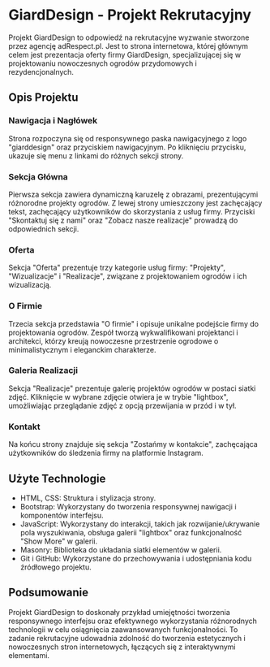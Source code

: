 # GiardDesign - Projekt Rekrutacyjny

Projekt GiardDesign to odpowiedź na rekrutacyjne wyzwanie stworzone przez agencję adRespect.pl. Jest to strona internetowa, której głównym celem jest prezentacja oferty firmy GiardDesign, specjalizującej się w projektowaniu nowoczesnych ogrodów przydomowych i rezydencjonalnych.

## Opis Projektu

### Nawigacja i Nagłówek
Strona rozpoczyna się od responsywnego paska nawigacyjnego z logo "giarddesign" oraz przyciskiem nawigacyjnym. Po kliknięciu przycisku, ukazuje się menu z linkami do różnych sekcji strony.

### Sekcja Główna
Pierwsza sekcja zawiera dynamiczną karuzelę z obrazami, prezentującymi różnorodne projekty ogrodów. Z lewej strony umieszczony jest zachęcający tekst, zachęcający użytkowników do skorzystania z usług firmy. Przyciski "Skontaktuj się z nami" oraz "Zobacz nasze realizacje" prowadzą do odpowiednich sekcji.

### Oferta
Sekcja "Oferta" prezentuje trzy kategorie usług firmy: "Projekty", "Wizualizacje" i "Realizacje", związane z projektowaniem ogrodów i ich wizualizacją.

### O Firmie
Trzecia sekcja przedstawia "O firmie" i opisuje unikalne podejście firmy do projektowania ogrodów. Zespół tworzą wykwalifikowani projektanci i architekci, którzy kreują nowoczesne przestrzenie ogrodowe o minimalistycznym i eleganckim charakterze.

### Galeria Realizacji
Sekcja "Realizacje" prezentuje galerię projektów ogrodów w postaci siatki zdjęć. Kliknięcie w wybrane zdjęcie otwiera je w trybie "lightbox", umożliwiając przeglądanie zdjęć z opcją przewijania w przód i w tył.

### Kontakt
Na końcu strony znajduje się sekcja "Zostańmy w kontakcie", zachęcająca użytkowników do śledzenia firmy na platformie Instagram.

## Użyte Technologie

- HTML, CSS: Struktura i stylizacja strony.
- Bootstrap: Wykorzystany do tworzenia responsywnej nawigacji i komponentów interfejsu.
- JavaScript: Wykorzystany do interakcji, takich jak rozwijanie/ukrywanie pola wyszukiwania, obsługa galerii "lightbox" oraz funkcjonalność "Show More" w galerii.
- Masonry: Biblioteka do układania siatki elementów w galerii.
- Git i GitHub: Wykorzystane do przechowywania i udostępniania kodu źródłowego projektu.

## Podsumowanie

Projekt GiardDesign to doskonały przykład umiejętności tworzenia responsywnego interfejsu oraz efektywnego wykorzystania różnorodnych technologii w celu osiągnięcia zaawansowanych funkcjonalności. To zadanie rekrutacyjne udowadnia zdolność do tworzenia estetycznych i nowoczesnych stron internetowych, łączących się z interaktywnymi elementami.
